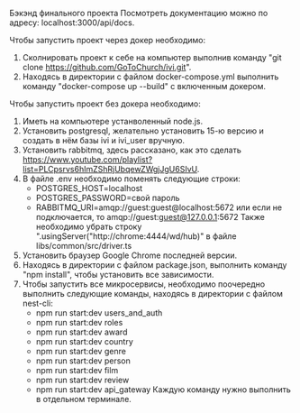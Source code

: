 Бэкэнд финального проекта
Посмотреть документацию можно по адресу: localhost:3000/api/docs.

Чтобы запустить проект через докер необходимо:
1. Сколнировать проект к себе на компьютер выполнив команду "git clone https://github.com/GoToChurch/ivi.git".
2. Находясь в директории с файлом docker-compose.yml выполнить команду "docker-compose up --build" с включенным докером.

Чтобы запустить проект без докера необходимо:
1. Иметь на компьютере устанволенный node.js.
2. Установить postgresql, желательно установить 15-ю версию и создать в нём базы ivi и ivi_user вручную.
3. Установить rabbitmq, здесь рассказано, как это сделать https://www.youtube.com/playlist?list=PLCpsrvs6hImZShRjUbqewZWgjJgU6SIvU.
4. В файле .env необходимо поменять следующие строки:
     - POSTGRES_HOST=localhost
     - POSTGRES_PASSWORD=свой пароль
     - RABBITMQ_URI=amqp://guest:guest@localhost:5672 или если не подключается, то amqp://guest:guest@127.0.0.1:5672
   Также необходимо убрать строку ".usingServer("http://chrome:4444/wd/hub)" в файле libs/common/src/driver.ts
5. Установить браузер Google Chrome последней версии.
6. Находясь в директории с файлом package.json, выполнить команду "npm install", чтобы установить все зависимости. 
7. Чтобы запустить все микросервисы, необходимо поочередно выполнить следующие команды, находясь в директории с файлом nest-cli:
     - npm run start:dev users_and_auth 
     - npm run start:dev roles 
     - npm run start:dev award 
     - npm run start:dev country 
     - npm run start:dev genre 
     - npm run start:dev person 
     - npm run start:dev film 
     - npm run start:dev review 
     - npm run start:dev api_gateway
   Каждую команду нужно выполнить в отдельном терминале.
